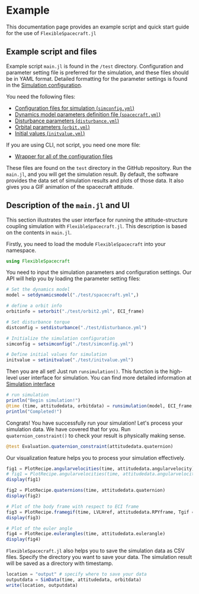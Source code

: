 # Example

This documentation page provides an example script and quick start guide for the use of `FlexibleSpacecraft.jl`

## Example script and files

Example script `main.jl` is found in the `/test` directory. Configuration and parameter setting file is preferred for the simulation, and these files should be in YAML format. Detailed formatting for the parameter settings is found in the [Simulation configuration](@ref).

You need the following files:

* [Configuration files for simulation (`simconfig.yml`)](@ref)
* [Dynamics model parameters definition file (`spacecraft.yml`)](@ref)
* [Disturbance parameters (`disturbance.yml`)](@ref)
* [Orbital parameters (`orbit.yml`)](@ref)
* [Initial values (`initvalue.yml`)](@ref)

If you are using CLI, not script, you need one more file:

* [Wrapper for all of the configuration files](@ref)

These files are found on the `test` directory in the GitHub repository. Run the `main.jl`, and you will get the simulation result. By default, the software provides the data set of simulation results and plots of those data. It also gives you a GIF animation of the spacecraft attitude.

## Description of the `main.jl` and UI

This section illustrates the user interface for running the attitude-structure coupling simulation with `FlexibleSpacecraft.jl`. This description is based on the contents in `main.jl`.

Firstly, you need to load the module `FlexibleSpacecraft` into your namespace.

```julia
using FlexibleSpacecraft
```

You need to input the simulation parameters and configuration settings. Our API will help you by loading the parameter setting files:

```julia
# Set the dynamics model
model = setdynamicsmodel("./test/spacecraft.yml",)

# define a orbit info
orbitinfo = setorbit("./test/orbit2.yml", ECI_frame)

# Set disturbance torque
distconfig = setdisturbance("./test/disturbance.yml")

# Initialize the simulation configuration
simconfig = setsimconfig("./test/simconfig.yml")

# Define initial values for simulation
initvalue = setinitvalue("./test/initvalue.yml")
```

Then you are all set! Just run `runsimulation()`. This function is the high-level user interface for simulation. You can find more detailed information at [Simulation interface](@ref)

```julia
# run simulation
println("Begin simulation!")
@time (time, attitudedata, orbitdata) = runsimulation(model, ECI_frame, initvalue, orbitinfo, distconfig, simconfig)
println("Completed!")
```

Congrats! You have successfully run your simulation! Let's process your simulation data. We have covered that for you. Run `quaternion_constraint()` to check your result is physically making sense.

```julia
@test Evaluation.quaternion_constraint(attitudedata.quaternion)
```

Our visualization feature helps you to process your simulation effectively.

```julia
fig1 = PlotRecipe.angularvelocities(time, attitudedata.angularvelocity)
# fig1 = PlotRecipe.angularvelocities(time, attitudedata.angularvelocity, timerange = (0, 10))
display(fig1)

fig2 = PlotRecipe.quaternions(time, attitudedata.quaternion)
display(fig2)

# Plot of the body frame with respect to ECI frame
fig3 = PlotRecipe.framegif(time, LVLHref, attitudedata.RPYframe, Tgif = 20, FPS = 8)
display(fig3)

# Plot of the euler angle
fig4 = PlotRecipe.eulerangles(time, attitudedata.eulerangle)
display(fig4)
```

`FlexibleSpacecraft.jl` also helps you to save the simulation data as CSV files. Specify the directory you want to save your data. The simulation result will be saved as a directory with timestamp.

```julia
location = "output" # specify where to save your data
outputdata = SimData(time, attitudedata, orbitdata)
write(location, outputdata)
```
